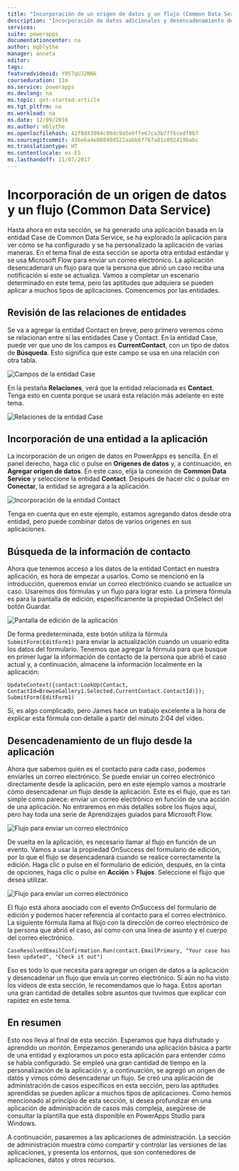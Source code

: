 ```yaml
---
title: "Incorporación de un origen de datos y un flujo (Common Data Service) | Microsoft Docs"
description: "Incorporación de datos adicionales y desencadenamiento de un flujo desde la aplicación"
services: 
suite: powerapps
documentationcenter: na
author: mgblythe
manager: anneta
editor: 
tags: 
featuredvideoid: Y057qUJ2NNk
courseduration: 11m
ms.service: powerapps
ms.devlang: na
ms.topic: get-started-article
ms.tgt_pltfrm: na
ms.workload: na
ms.date: 12/09/2016
ms.author: mblythe
ms.openlocfilehash: 42f0d43984c88dc9a5e6ffe67ca3b7ff6cedf8b7
ms.sourcegitcommit: 43be6a4e08849d522aabb6f767a81c092419babc
ms.translationtype: HT
ms.contentlocale: es-ES
ms.lasthandoff: 11/07/2017
---
```

# <a name="add-a-data-source-and-flow-common-data-service"></a>Incorporación de un origen de datos y un flujo (Common Data Service)
Hasta ahora en esta sección, se ha generado una aplicación basada en la entidad Case de Common Data Service, se ha explorado la aplicación para ver cómo se ha configurado y se ha personalizado la aplicación de varias maneras. En el tema final de esta sección se aporta otra entidad estándar y se usa Microsoft Flow para enviar un correo electrónico. La aplicación desencadenará un flujo para que la persona que abrió un caso reciba una notificación si este se actualiza. Vamos a completar un escenario determinado en este tema, pero las aptitudes que adquiera se pueden aplicar a muchos tipos de aplicaciones. Comencemos por las entidades.

## <a name="review-entity-relationships"></a>Revisión de las relaciones de entidades
Se va a agregar la entidad Contact en breve, pero primero veremos cómo se relacionan entre sí las entidades Case y Contact. En la entidad Case, puede ver que uno de los campos es **CurrentContact**, con un tipo de datos de **Búsqueda**. Esto significa que este campo se usa en una relación con otra tabla.

![Campos de la entidad Case](./media/learning-case-app-add-source/case-fields.png)

En la pestaña **Relaciones**, verá que la entidad relacionada es **Contact**. Tenga esto en cuenta porque se usará esta relación más adelante en este tema.

![Relaciones de la entidad Case](./media/learning-case-app-add-source/case-relationships.png)

## <a name="add-an-entity-to-the-app"></a>Incorporación de una entidad a la aplicación
La incorporación de un origen de datos en PowerApps es sencilla. En el panel derecho, haga clic o pulse en **Orígenes de datos** y, a continuación, en **Agregar origen de datos**. En este caso, elija la conexión de **Common Data Service** y seleccione la entidad **Contact**. Después de hacer clic o pulsar en **Conectar**, la entidad se agregará a la aplicación. 

![Incorporación de la entidad Contact](./media/learning-case-app-add-source/contact-entity.png)

Tenga en cuenta que en este ejemplo, estamos agregando datos desde otra entidad, pero puede combinar datos de varios orígenes en sus aplicaciones. 

## <a name="look-up-contact-information"></a>Búsqueda de la información de contacto
Ahora que tenemos acceso a los datos de la entidad Contact en nuestra aplicación, es hora de empezar a usarlos. Como se mencionó en la introducción, queremos enviar un correo electrónico cuando se actualice un caso. Usaremos dos fórmulas y un flujo para lograr esto. La primera fórmula es para la pantalla de edición, específicamente la propiedad OnSelect del botón Guardar.

![Pantalla de edición de la aplicación](./media/learning-case-app-add-source/edit-screen.png)

De forma predeterminada, este botón utiliza la fórmula `SubmitForm(EditForm1)` para enviar la actualización cuando un usuario edita los datos del formulario. Tenemos que agregar la fórmula para que busque en primer lugar la información de contacto de la persona que abrió el caso actual y, a continuación, almacene la información localmente en la aplicación: 

```UpdateContext({contact:LookUp(Contact, ContactId=BrowseGallery1.Selected.CurrentContact.ContactId)}); SubmitForm(EditForm1)```

Sí, es algo complicado, pero James hace un trabajo excelente a la hora de explicar esta fórmula con detalle a partir del minuto 2:04 del vídeo.

## <a name="trigger-a-flow-from-the-app"></a>Desencadenamiento de un flujo desde la aplicación
Ahora que sabemos quién es el contacto para cada caso, podemos enviarles un correo electrónico. Se puede enviar un correo electrónico directamente desde la aplicación, pero en este ejemplo vamos a mostrarle cómo desencadenar un flujo desde la aplicación. Este es el flujo, que es tan simple como parece: enviar un correo electrónico en función de una acción de una aplicación. No entraremos en más detalles sobre los flujos aquí, pero hay toda una serie de Aprendizajes guiados para Microsoft Flow. 

![Flujo para enviar un correo electrónico](./media/learning-case-app-add-source/email-flow.png)

De vuelta en la aplicación, es necesario llamar al flujo en función de un evento. Vamos a usar la propiedad OnSuccess del formulario de edición, por lo que el flujo se desencadenará cuando se realice correctamente la edición. Haga clic o pulse en el formulario de edición, después, en la cinta de opciones, haga clic o pulse en **Acción** > **Flujos**. Seleccione el flujo que desea utilizar. 

![Flujo para enviar un correo electrónico](./media/learning-case-app-add-source/add-flow-action.png)

El flujo está ahora asociado con el evento OnSuccess del formulario de edición y podemos hacer referencia al contacto para el correo electrónico. La siguiente fórmula llama al flujo con la dirección de correo electrónico de la persona que abrió el caso, así como con una línea de asunto y el cuerpo del correo electrónico. 

```CaseResolvedEmailConfirmation.Run(contact.EmailPrimary, "Your case has been updated", "Check it out")```

Eso es todo lo que necesita para agregar un origen de datos a la aplicación y desencadenar un flujo que envía un correo electrónico. Si aún no ha visto los vídeos de esta sección, le recomendamos que lo haga. Estos aportan una gran cantidad de detalles sobre asuntos que tuvimos que explicar con rapidez en este tema.

## <a name="wrapping-it-all-up"></a>En resumen
Esto nos lleva al final de esta sección. Esperamos que haya disfrutado y aprendido un montón. Empezamos generando una aplicación básica a partir de una entidad y exploramos un poco esta aplicación para entender cómo se había configurado. Se empleó una gran cantidad de tiempo en la personalización de la aplicación y, a continuación, se agregó un origen de datos y vimos cómo desencadenar un flujo. Se creó una aplicación de administración de casos específicos en esta sección, pero las aptitudes aprendidas se pueden aplicar a muchos tipos de aplicaciones. Como hemos mencionado al principio de esta sección, si desea profundizar en una aplicación de administración de casos más compleja, asegúrese de consultar la plantilla que está disponible en PowerApps Studio para Windows. 

A continuación, pasaremos a las aplicaciones de administración. La sección de administración muestra cómo compartir y controlar las versiones de las aplicaciones, y presenta los entornos, que son contenedores de aplicaciones, datos y otros recursos. 

